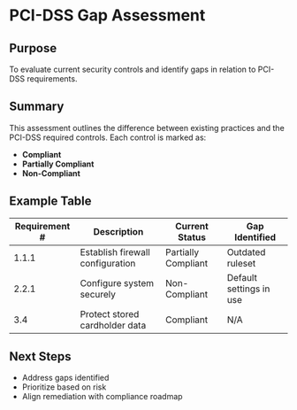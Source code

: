 # PCI-DSS Gap Assessment

## Purpose
To evaluate current security controls and identify gaps in relation to PCI-DSS requirements.

## Summary
This assessment outlines the difference between existing practices and the PCI-DSS required controls. Each control is marked as:
- **Compliant**
- **Partially Compliant**
- **Non-Compliant**

## Example Table

| Requirement # | Description                             | Current Status       | Gap Identified           |
|---------------|-----------------------------------------|----------------------|--------------------------|
| 1.1.1         | Establish firewall configuration         | Partially Compliant  | Outdated ruleset         |
| 2.2.1         | Configure system securely                | Non-Compliant        | Default settings in use  |
| 3.4           | Protect stored cardholder data           | Compliant            | N/A                      |

## Next Steps
- Address gaps identified
- Prioritize based on risk
- Align remediation with compliance roadmap
